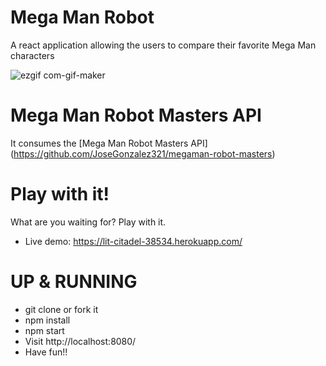 # Mega Man Robot
A react application allowing the users to compare their favorite Mega Man characters

![ezgif com-gif-maker](https://cloud.githubusercontent.com/assets/18106585/20978246/26c6e65c-bc76-11e6-917f-1a28d0460f9d.gif)

# Mega Man Robot Masters API
It consumes the [Mega Man Robot Masters API] (https://github.com/JoseGonzalez321/megaman-robot-masters)

# Play with it!
What are you waiting for? Play with it.
- Live demo: https://lit-citadel-38534.herokuapp.com/

# UP & RUNNING
 - git clone or fork it
 - npm install
 - npm start
 - Visit http://localhost:8080/
 - Have fun!!






